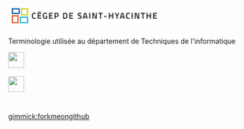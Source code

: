 <a href="http://www.cegepsth.qc.ca/" style="padding-bottom:10px;padding-top:10px"><img src="images/LogoCegepSTH_1ligne_32.png"/></a><div style="width:1000px;padding-bottom:10px;padding-top:10px">Terminologie utilisée au département de Techniques de l'informatique

<a href="javascript:window.open('/'));"><img width="32" height="32" src="/Terminologie/images/home.svg" /></a>

<a href="javascript:window.open(location.href.replace('#!','').replace('http://STH420.github.io/Terminologie/','https://github.com/STH420/Terminologie/blob/master/'));"><img width="32" height="32" src="/Terminologie/images/source-code-icon.svg" /></a></div>

[gimmick:forkmeongithub](https://github.com/STH420/Terminologie/)